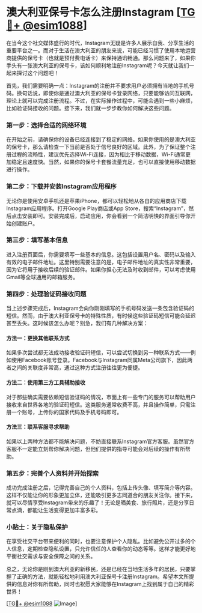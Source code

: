 # 澳大利亚保号卡怎么注册Instagram [[TG💪+ @esim1088](https://t.me/s/esim1088)]

在当今这个社交媒体盛行的时代，Instagram无疑是许多人展示自我、分享生活的重要平台之一。而对于生活在澳大利亚的朋友来说，可能已经习惯了使用本地运营商提供的保号卡（也就是预付费电话卡）来保持通讯畅通。那么问题来了，如果你手头有一张澳大利亚的保号卡，该如何顺利地注册Instagram呢？今天就让我们一起来探讨这个问题吧！

首先，我们需要明确一点：Instagram的注册并不要求用户必须拥有当地的手机号码。换句话说，即使你是通过澳大利亚的保号卡登录网络，只要能够访问互联网，理论上就可以完成注册流程。不过，在实际操作过程中，可能会遇到一些小麻烦，比如验证码接收的问题。接下来，我们就一步步教你如何解决这些问题。

### 第一步：选择合适的网络环境

在开始之前，请确保你的设备已经连接到了稳定的网络。如果你使用的是澳大利亚的保号卡，那么请检查一下当前是否处于信号良好的区域。此外，为了保证整个注册过程的流畅性，建议优先选择Wi-Fi连接，因为相比于移动数据，Wi-Fi通常更加稳定且速度快。当然，如果你的保号卡套餐流量充足，也可以直接使用移动数据进行操作。

### 第二步：下载并安装Instagram应用程序

无论你是使用安卓手机还是苹果iPhone，都可以轻松地从各自的应用商店下载Instagram应用程序。打开Google Play商店或App Store，搜索“Instagram”，然后点击安装即可。安装完成后，启动应用，你会看到一个简洁明快的界面引导你开始创建账户。

### 第三步：填写基本信息

进入注册页面后，你需要填写一些基本的信息。这包括设置用户名、密码以及输入有效的电子邮件地址。这里特别需要注意的是，电子邮件地址的真实性非常重要，因为它将用于接收后续的验证邮件。如果你担心无法及时收到邮件，可以考虑使用Gmail等全球通用的邮箱服务。

### 第四步：处理验证码接收问题

当上述步骤完成后，Instagram会向你刚刚填写的手机号码发送一条包含验证码的短信。然而，由于澳大利亚保号卡的特殊性质，有时候这些验证码短信可能会延迟甚至丢失。这时候该怎么办呢？别急，我们有几种解决方案：

#### 方法一：更换其他联系方式
如果多次尝试都无法成功接收验证码短信，可以尝试切换到另一种联系方式——例如使用Facebook账号登录。Facebook与Instagram同属Meta公司旗下，因此两者之间的关联度非常高，通过这种方式注册往往更为便捷。

#### 方法二：使用第三方工具辅助接收
对于那些确实需要依赖短信验证码的情况，市面上有一些专门的服务可以帮助用户接收来自世界各地的验证码短信。这类服务通常收费不高，并且操作简单，只需注册一个账号，上传你的国家代码及手机号码即可。

#### 方法三：联系客服寻求帮助
如果以上两种方法都不能解决问题，不妨直接联系Instagram官方客服。虽然官方客服不一定能立刻帮你解决问题，但他们提供的指导可能会对后续的操作有所帮助。

### 第五步：完善个人资料并开始探索

成功完成注册之后，记得完善自己的个人资料，包括上传头像、填写简介等内容。这样不仅能让你的形象更加立体，还能吸引更多志同道合的朋友关注你。接下来，就可以尽情享受Instagram带来的乐趣了！无论是晒美食、旅行照片，还是分享日常点滴，都能让生活变得更加丰富多彩。

### 小贴士：关于隐私保护

在享受社交平台带来便利的同时，也要注意保护个人隐私。比如避免公开过多的个人信息，定期检查隐私设置，只允许信任的人查看你的动态等等。这样才能更好地平衡社交需求与安全保障之间的关系。

总之，无论你是刚到澳大利亚的新移民，还是已经在当地生活多年的居民，只要掌握了正确的方法，就能轻松地利用澳大利亚保号卡注册Instagram。希望本文所提供的信息对你有所帮助，同时也祝愿大家能够在Instagram上找到属于自己的精彩世界！

[[TG💪+ @esim1088](https://t.me/s/esim1088) ![Image](https://i.postimg.cc/4NQfJmqS/Snipaste-2025-05-13-00-14-12.png)]